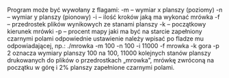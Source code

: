 Program może być wywołany z flagami:
-m – wymiar x planszy (poziomy)
-n – wymiar y planszy (pionowy)
-i – ilość kroków jaką ma wykonać mrówka
-f – przedrostek plików wynikowych ze stanami planszy
-k – początkowy kierunek mrówki
-p – procent mapy jaki ma być na starcie zapełniony czarnymi polami
odpowiednie ustawienie należy wpisać po fladze mu odpowiadającej, np.:
./mrowka -m 100 -n 100 -i 11000 -f mrowka -k gora -p 2
oznacza wymiary planszy 100 na 100, 11000 kolejnych stanów planszy drukowanych do plików o przedrostkach „mrowka”, mrówkę zwróconą na początku w górę i 2% planszy zapełnione czarnymi polami.
